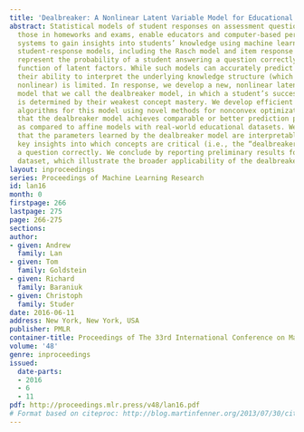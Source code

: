 ```yaml
---
title: 'Dealbreaker: A Nonlinear Latent Variable Model for Educational Data'
abstract: Statistical models of student responses on assessment questions, such as
  those in homeworks and exams, enable educators and computer-based personalized learning
  systems to gain insights into students’ knowledge using machine learning. Popular
  student-response models, including the Rasch model and item response theory models,
  represent the probability of a student answering a question correctly using an affine
  function of latent factors. While such models can accurately predict student responses,
  their ability to interpret the underlying knowledge structure (which is certainly
  nonlinear) is limited. In response, we develop a new, nonlinear latent variable
  model that we call the dealbreaker model, in which a student’s success probability
  is determined by their weakest concept mastery. We develop efficient parameter inference
  algorithms for this model using novel methods for nonconvex optimization. We show
  that the dealbreaker model achieves comparable or better prediction performance
  as compared to affine models with real-world educational datasets. We further demonstrate
  that the parameters learned by the dealbreaker model are interpretable—they provide
  key insights into which concepts are critical (i.e., the “dealbreaker”) to answering
  a question correctly. We conclude by reporting preliminary results for a movie-rating
  dataset, which illustrate the broader applicability of the dealbreaker model.
layout: inproceedings
series: Proceedings of Machine Learning Research
id: lan16
month: 0
firstpage: 266
lastpage: 275
page: 266-275
sections: 
author:
- given: Andrew
  family: Lan
- given: Tom
  family: Goldstein
- given: Richard
  family: Baraniuk
- given: Christoph
  family: Studer
date: 2016-06-11
address: New York, New York, USA
publisher: PMLR
container-title: Proceedings of The 33rd International Conference on Machine Learning
volume: '48'
genre: inproceedings
issued:
  date-parts:
  - 2016
  - 6
  - 11
pdf: http://proceedings.mlr.press/v48/lan16.pdf
# Format based on citeproc: http://blog.martinfenner.org/2013/07/30/citeproc-yaml-for-bibliographies/
---
```

